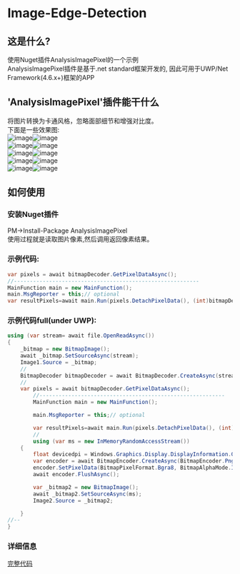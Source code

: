 # Image-Edge-Detection
## 这是什么?  
使用Nuget插件AnalysisImagePixel的一个示例  
AnalysisImagePixel插件是基于.net standard框架开发的, 因此可用于UWP/Net Framework(4.6.x+)框架的APP
## 'AnalysisImagePixel'插件能干什么
将图片转换为卡通风格，忽略面部细节和增强对比度。  
下面是一些效果图:  
![image](https://raw.githubusercontent.com/songshizhao/Image-Edge-Detection/master/CropImage/CropImage/samples/1.jpg)![image](https://raw.githubusercontent.com/songshizhao/Image-Edge-Detection/master/CropImage/CropImage/samples/1.1.jpg)  
![image](https://raw.githubusercontent.com/songshizhao/Image-Edge-Detection/master/CropImage/CropImage/samples/2.jpg)![image](https://raw.githubusercontent.com/songshizhao/Image-Edge-Detection/master/CropImage/CropImage/samples/2.1.jpg)  
![image](https://raw.githubusercontent.com/songshizhao/Image-Edge-Detection/master/CropImage/CropImage/samples/3.jpg)![image](https://raw.githubusercontent.com/songshizhao/Image-Edge-Detection/master/CropImage/CropImage/samples/3.1.jpg)  
![image](https://raw.githubusercontent.com/songshizhao/Image-Edge-Detection/master/CropImage/CropImage/samples/4.jpg)![image](https://raw.githubusercontent.com/songshizhao/Image-Edge-Detection/master/CropImage/CropImage/samples/4.1.jpg)  
![image](https://raw.githubusercontent.com/songshizhao/Image-Edge-Detection/master/CropImage/CropImage/samples/5.jpg)![image](https://raw.githubusercontent.com/songshizhao/Image-Edge-Detection/master/CropImage/CropImage/samples/5.1.jpg)  
## 如何使用
### 安装Nuget插件 
PM->Install-Package AnalysisImagePixel  
使用过程就是读取图片像素,然后调用返回像素结果。   
### 示例代码:
``` csharp
var pixels = await bitmapDecoder.GetPixelDataAsync();
//----------------------------------------------------------
MainFunction main = new MainFunction();
main.MsgReporter = this;// optional
var resultPixels=await main.Run(pixels.DetachPixelData(), (int)bitmapDecoder.PixelWidth, (int)bitmapDecoder.PixelHeight);
```
### 示例代码full(under UWP):
``` csharp
using (var stream= await file.OpenReadAsync())
{
	_bitmap = new BitmapImage();
	await _bitmap.SetSourceAsync(stream);
	Image1.Source = _bitmap;
	//
	BitmapDecoder bitmapDecoder = await BitmapDecoder.CreateAsync(stream);
	//
	var pixels = await bitmapDecoder.GetPixelDataAsync();
        //----------------------------------------------------------
        MainFunction main = new MainFunction();

        main.MsgReporter = this;// optional

        var resultPixels=await main.Run(pixels.DetachPixelData(), (int)bitmapDecoder.PixelWidth, (int)bitmapDecoder.PixelHeight);
        //
        using (var ms = new InMemoryRandomAccessStream())
	{
		float devicedpi = Windows.Graphics.Display.DisplayInformation.GetForCurrentView().LogicalDpi;
		var encoder = await BitmapEncoder.CreateAsync(BitmapEncoder.PngEncoderId, ms);
		encoder.SetPixelData(BitmapPixelFormat.Bgra8, BitmapAlphaMode.Ignore,bitmapDecoder.PixelWidth,bitmapDecoder.PixelHeight, devicedpi, devicedpi, resultPixels);
		await encoder.FlushAsync();

		var _bitmap2 = new BitmapImage();
		await _bitmap2.SetSourceAsync(ms);
		Image2.Source = _bitmap2;

	}
//--
}
```
### 详细信息
[完整代码](https://github.com/songshizhao/Image-Edge-Detection/blob/master/CropImage/CropImage/MainPage.xaml.cs "how to use")



